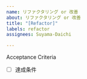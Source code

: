 ```yaml
---
name: リファクタリング or 改善
about: リファクタリング or 改善
title: "[Refactor]"
labels: refactor
assignees: Suyama-Daichi

---
```


Acceptance Criteria
- [ ] 達成条件
